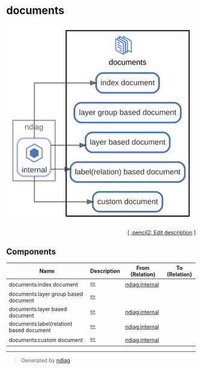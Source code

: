 # documents

![diagram](node-documents.svg)



<p align="right">
  [ <a href="../ndiag.descriptions/_node-documents.md">:pencil2: Edit description</a> ]
<p>

## Components

| Name | Description | From (Relation) | To (Relation) |
| --- | --- | --- | --- |
| documents:index document |  <a href="../ndiag.descriptions/_component-documents_index_document.md">:pencil2:</a> | [ndiag:internal](node-ndiag.md) |  |
| documents:layer group based document |  <a href="../ndiag.descriptions/_component-documents_layer_group_based_document.md">:pencil2:</a> |  |  |
| documents:layer based document |  <a href="../ndiag.descriptions/_component-documents_layer_based_document.md">:pencil2:</a> | [ndiag:internal](node-ndiag.md) |  |
| documents:label(relation) based document |  <a href="../ndiag.descriptions/_component-documents_label(relation)_based_document.md">:pencil2:</a> | [ndiag:internal](node-ndiag.md) |  |
| documents:custom document |  <a href="../ndiag.descriptions/_component-documents_custom_document.md">:pencil2:</a> | [ndiag:internal](node-ndiag.md) |  |


---

> Generated by [ndiag](https://github.com/k1LoW/ndiag)
